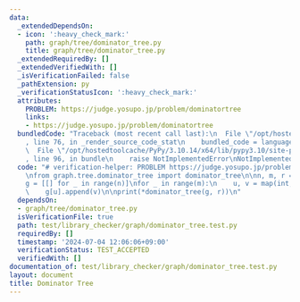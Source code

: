 ```yaml
---
data:
  _extendedDependsOn:
  - icon: ':heavy_check_mark:'
    path: graph/tree/dominator_tree.py
    title: graph/tree/dominator_tree.py
  _extendedRequiredBy: []
  _extendedVerifiedWith: []
  _isVerificationFailed: false
  _pathExtension: py
  _verificationStatusIcon: ':heavy_check_mark:'
  attributes:
    PROBLEM: https://judge.yosupo.jp/problem/dominatortree
    links:
    - https://judge.yosupo.jp/problem/dominatortree
  bundledCode: "Traceback (most recent call last):\n  File \"/opt/hostedtoolcache/PyPy/3.10.14/x64/lib/pypy3.10/site-packages/onlinejudge_verify/documentation/build.py\"\
    , line 76, in _render_source_code_stat\n    bundled_code = language.bundle(\n\
    \  File \"/opt/hostedtoolcache/PyPy/3.10.14/x64/lib/pypy3.10/site-packages/onlinejudge_verify/languages/python.py\"\
    , line 96, in bundle\n    raise NotImplementedError\nNotImplementedError\n"
  code: "# verification-helper: PROBLEM https://judge.yosupo.jp/problem/dominatortree\n\
    \nfrom graph.tree.dominator_tree import dominator_tree\n\nn, m, r = map(int, input().split())\n\
    g = [[] for _ in range(n)]\nfor _ in range(m):\n    u, v = map(int, input().split())\n\
    \    g[u].append(v)\n\nprint(*dominator_tree(g, r))\n"
  dependsOn:
  - graph/tree/dominator_tree.py
  isVerificationFile: true
  path: test/library_checker/graph/dominator_tree.test.py
  requiredBy: []
  timestamp: '2024-07-04 12:06:06+09:00'
  verificationStatus: TEST_ACCEPTED
  verifiedWith: []
documentation_of: test/library_checker/graph/dominator_tree.test.py
layout: document
title: Dominator Tree
---
```


